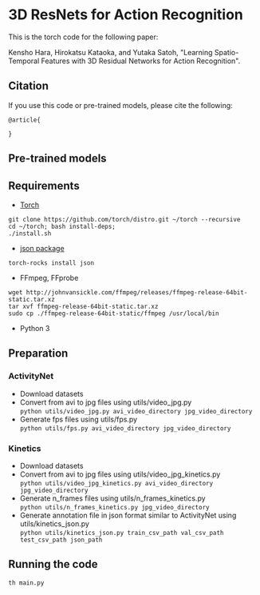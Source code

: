 # 3D ResNets for Action Recognition
This is the torch code for the following paper:

Kensho Hara, Hirokatsu Kataoka, and Yutaka Satoh, "Learning Spatio-Temporal Features with 3D Residual Networks for Action Recognition".

## Citation
If you use this code or pre-trained models, please cite the following:
```
@article{

}
```

## Pre-trained models

## Requirements
* [Torch](http://torch.ch/)
```
git clone https://github.com/torch/distro.git ~/torch --recursive
cd ~/torch; bash install-deps;
./install.sh
```
* [json package](https://github.com/clementfarabet/lua---json)
```
torch-rocks install json
```
* FFmpeg, FFprobe
```
wget http://johnvansickle.com/ffmpeg/releases/ffmpeg-release-64bit-static.tar.xz
tar xvf ffmpeg-release-64bit-static.tar.xz
sudo cp ./ffmpeg-release-64bit-static/ffmpeg /usr/local/bin
```
* Python 3

## Preparation
### ActivityNet
* Download datasets
* Convert from avi to jpg files using utils/video_jpg.py  
```python utils/video_jpg.py avi_video_directory jpg_video_directory```
* Generate fps files using utils/fps.py  
```python utils/fps.py avi_video_directory jpg_video_directory```

### Kinetics
* Download datasets
* Convert from avi to jpg files using utils/video_jpg_kinetics.py  
```python utils/video_jpg_kinetics.py avi_video_directory jpg_video_directory```
* Generate n_frames files using utils/n_frames_kinetics.py  
```python utils/n_frames_kinetics.py jpg_video_directory```
* Generate annotation file in json format similar to ActivityNet using utils/kinetics_json.py  
```python utils/kinetics_json.py train_csv_path val_csv_path test_csv_path json_path```

## Running the code
```th main.py```
